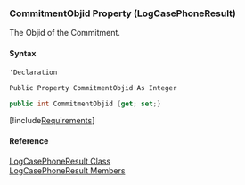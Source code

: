 ﻿### CommitmentObjid Property (LogCasePhoneResult)

The Objid of the Commitment.

#### Syntax

```vbnet
'Declaration

Public Property CommitmentObjid As Integer
```

```csharp
public int CommitmentObjid {get; set;}
```

[!include[Requirements](../partials/requirements.md)]

#### Reference

[LogCasePhoneResult Class](FChoice.Toolkits.Clarify~FChoice.Toolkits.Clarify.Support.LogCasePhoneResult.md)  
[LogCasePhoneResult Members](FChoice.Toolkits.Clarify~FChoice.Toolkits.Clarify.Support.LogCasePhoneResult_members.md)